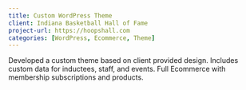 ```yaml
---
title: Custom WordPress Theme
client: Indiana Basketball Hall of Fame
project-url: https://hoopshall.com
categories: [WordPress, Ecommerce, Theme]
---
```


Developed a custom theme based on client provided design. Includes custom data for inductees, staff, and events. Full Ecommerce with membership subscriptions and products.
